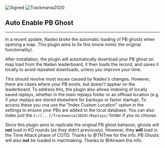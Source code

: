 ![Signed](https://img.shields.io/badge/Signed-Yes-33BB33)
![Trackmania2020](https://img.shields.io/badge/Game-Trackmania-blue)

## Auto Enable PB Ghost  

---

In a recent update, Nadeo broke the automatic loading of PB ghosts when opening a map. This plugin aims to fix this (more mimic the original functionality).  

After installation, the plugin will automatically download your PB ghost on map load from the Nadeo leaderboard, it then loads the record, and saves it locally to avoid repeated downloads, unless you improve your time.  

This should resolve most issues caused by Nadeo's changes. However, there are cases where your PB exists, but doesn't appear on the leaderboard. To address this, the plugin also allows indexing of locally saved replays, whether in the main replays folder or an offload location (e.g if your replays are stored elsewhere for backups or faster startup). To access these you cna use the "Index Custom Location" option in the settings to ensure your PBs are added to the local database.
You can also index _just_ the `C:/[...]/Trackmania(2020)/Replays/` folder if you so choose.

Since this plugin aims to replicate the original PB ghost behavior, ghosts will **not** load in KO rounds (as they didn’t previously). However, they **will** load in the Time Attack phase of COTD. Thanks to @TNTree for the info.
PB Ghosts will also **not** be loaded in mactmaking. Thanks to @Airwam the info.  
